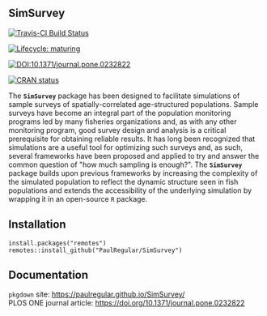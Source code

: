 
## SimSurvey

<!-- badges: start -->

[![Travis-CI Build Status](https://travis-ci.org/PaulRegular/SimSurvey.svg?branch=master)](https://travis-ci.org/PaulRegular/SimSurvey)

[![Lifecycle: maturing](https://img.shields.io/badge/lifecycle-maturing-blue.svg)](https://www.tidyverse.org/lifecycle/#maturing)

[![DOI:10.1371/journal.pone.0232822](https://zenodo.org/badge/DOI/10.1371/journal.pone.0232822.svg)](https://doi.org/10.1371/journal.pone.0232822)

[![CRAN status](https://www.r-pkg.org/badges/version/SimSurvey)](https://CRAN.R-project.org/package=SimSurvey)

<!-- badges: end -->


The **`SimSurvey`** package has been designed to facilitate simulations of sample surveys of spatially-correlated age-structured populations. Sample surveys have become an integral part of the population monitoring programs led by many fisheries organizations and, as with any other monitoring program, good survey design and analysis is a critical prerequisite for obtaining reliable results. It has long been recognized that simulations are a useful tool for optimizing such surveys and, as such, several frameworks have been proposed and applied to try and answer the common question of "how much sampling is enough?". The **`SimSurvey`** package builds upon previous frameworks by increasing the complexity of the simulated population to reflect the dynamic structure seen in fish populations and extends the accessibility of the underlying simulation by wrapping it in an open-source `R` package.

## Installation

```
install.packages("remotes")
remotes::install_github("PaulRegular/SimSurvey")
```

## Documentation

`pkgdown` site: https://paulregular.github.io/SimSurvey/  
PLOS ONE journal article: https://doi.org/10.1371/journal.pone.0232822  

